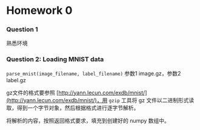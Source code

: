 # Homework 0

### Question 1

熟悉环境

### Question 2: Loading MNIST data

`parse_mnist(image_filename, label_filename)` 参数1 image.gz，参数2 label.gz

gz文件的格式要参照 [http://yann.lecun.com/exdb/mnist/](http://yann.lecun.com/exdb/mnist/)，用 `gzip` 工具将 gz 文件以二进制形式读取，得到一个字节对象，然后根据格式进行逐字节解析。

将解析的内容，按照返回格式要求，填充到创建好的 numpy 数组中。
